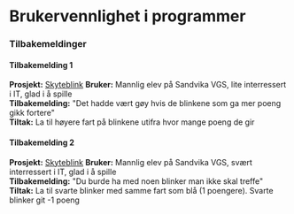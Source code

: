 # Brukervennlighet i programmer

### Tilbakemeldinger

#### Tilbakemelding 1
**Prosjekt:** [Skyteblink](https://github.com/Christens/IT2---Mappe---Christen/tree/main/Probleml%C3%B8sning/OOP/Skyteblink_pygame)
**Bruker:** Mannlig elev på Sandvika VGS, lite interressert i IT, glad i å spille  
**Tilbakemelding:** "Det hadde vært gøy hvis de blinkene som ga mer poeng gikk fortere"  
**Tiltak:** La til høyere fart på blinkene utifra hvor mange poeng de gir  

#### Tilbakemelding 2
**Prosjekt:** [Skyteblink](https://github.com/Christens/IT2---Mappe---Christen/tree/main/Probleml%C3%B8sning/OOP/Skyteblink_pygame)
**Bruker:** Mannlig elev på Sandvika VGS, svært interressert i IT, glad i å spille  
**Tilbakemelding:** "Du burde ha med noen blinker man ikke skal treffe"  
**Tiltak:** La til svarte blinker med samme fart som blå (1 poengere). Svarte blinker git -1 poeng  
